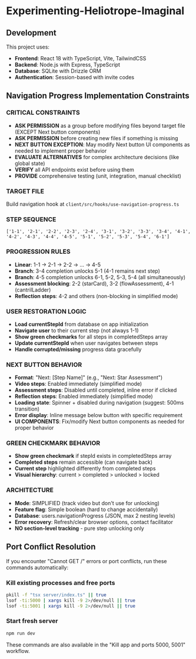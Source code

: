 # Experimenting-Heliotrope-Imaginal

## Development

This project uses:
- **Frontend**: React 18 with TypeScript, Vite, TailwindCSS
- **Backend**: Node.js with Express, TypeScript
- **Database**: SQLite with Drizzle ORM
- **Authentication**: Session-based with invite codes

## Navigation Progress Implementation Constraints

### CRITICAL CONSTRAINTS
- **ASK PERMISSION** as a group before modifying files beyond target file (EXCEPT Next button components)
- **ASK PERMISSION** before creating new files if something is missing
- **NEXT BUTTON EXCEPTION**: May modify Next button UI components as needed to implement proper behavior
- **EVALUATE ALTERNATIVES** for complex architecture decisions (like global state)
- **VERIFY** all API endpoints exist before using them
- **PROVIDE** comprehensive testing (unit, integration, manual checklist)

### TARGET FILE
Build navigation hook at `client/src/hooks/use-navigation-progress.ts`

### STEP SEQUENCE
`['1-1', '2-1', '2-2', '2-3', '2-4', '3-1', '3-2', '3-3', '3-4', '4-1', '4-2', '4-3', '4-4', '4-5', '5-1', '5-2', '5-3', '5-4', '6-1']`

### PROGRESSION RULES
- **Linear**: 1-1 → 2-1 → 2-2 → ... → 4-5
- **Branch**: 3-4 completion unlocks 5-1 (4-1 remains next step)
- **Branch**: 4-5 completion unlocks 6-1, 5-2, 5-3, 5-4 (all simultaneously)
- **Assessment blocking**: 2-2 (starCard), 3-2 (flowAssessment), 4-1 (cantrilLadder)
- **Reflection steps**: 4-2 and others (non-blocking in simplified mode)

### USER RESTORATION LOGIC
- **Load currentStepId** from database on app initialization
- **Navigate user** to their current step (not always 1-1)
- **Show green checkmarks** for all steps in completedSteps array
- **Update currentStepId** when user navigates between steps
- **Handle corrupted/missing** progress data gracefully

### NEXT BUTTON BEHAVIOR
- **Format**: "Next: [Step Name]" (e.g., "Next: Star Assessment")
- **Video steps**: Enabled immediately (simplified mode)
- **Assessment steps**: Disabled until completed, inline error if clicked
- **Reflection steps**: Enabled immediately (simplified mode)
- **Loading state**: Spinner + disabled during navigation (suggest: 500ms transition)
- **Error display**: Inline message below button with specific requirement
- **UI COMPONENTS**: Fix/modify Next button components as needed for proper behavior

### GREEN CHECKMARK BEHAVIOR
- **Show green checkmark** if stepId exists in completedSteps array
- **Completed steps** remain accessible (can navigate back)
- **Current step** highlighted differently from completed steps
- **Visual hierarchy**: current > completed > unlocked > locked

### ARCHITECTURE
- **Mode**: SIMPLIFIED (track video but don't use for unlocking)
- **Feature flag**: Simple boolean (hard to change accidentally)
- **Database**: users.navigationProgress (JSON, max 2 nesting levels)
- **Error recovery**: Refresh/clear browser options, contact facilitator
- **NO section-level tracking** - pure step unlocking only

## Port Conflict Resolution

If you encounter "Cannot GET /" errors or port conflicts, run these commands automatically:

### Kill existing processes and free ports
```bash
pkill -f "tsx server/index.ts" || true
lsof -ti:5000 | xargs kill -9 2>/dev/null || true
lsof -ti:5001 | xargs kill -9 2>/dev/null || true
```

### Start fresh server
```bash
npm run dev
```

These commands are also available in the "Kill app and ports 5000, 5001" workflow.